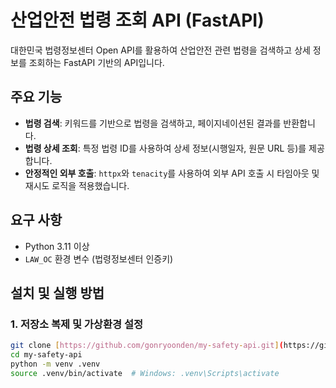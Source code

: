 # 산업안전 법령 조회 API (FastAPI)

대한민국 법령정보센터 Open API를 활용하여 산업안전 관련 법령을 검색하고 상세 정보를 조회하는 FastAPI 기반의 API입니다.

## 주요 기능

-   **법령 검색**: 키워드를 기반으로 법령을 검색하고, 페이지네이션된 결과를 반환합니다.
-   **법령 상세 조회**: 특정 법령 ID를 사용하여 상세 정보(시행일자, 원문 URL 등)를 제공합니다.
-   **안정적인 외부 호출**: `httpx`와 `tenacity`를 사용하여 외부 API 호출 시 타임아웃 및 재시도 로직을 적용했습니다.

## 요구 사항

-   Python 3.11 이상
-   `LAW_OC` 환경 변수 (법령정보센터 인증키)

## 설치 및 실행 방법

### 1. 저장소 복제 및 가상환경 설정

```bash
git clone [https://github.com/gonryoonden/my-safety-api.git](https://github.com/gonryoonden/my-safety-api.git)
cd my-safety-api
python -m venv .venv
source .venv/bin/activate  # Windows: .venv\Scripts\activate
